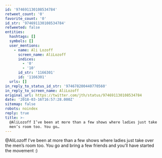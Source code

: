 ```yaml
---
id: '974691130108534784'
retweet_count: '0'
favorite_count: '0'
id_str: '974691130108534784'
retweeted: false
entities:
  hashtags: []
  symbols: []
  user_mentions:
    - name: Ali Lozoff
      screen_name: AliLozoff
      indices:
        - '0'
        - '10'
      id_str: '1166301'
      id: '1166301'
  urls: []
in_reply_to_status_id_str: '974678200440770560'
in_reply_to_screen_name: AliLozoff
original_url: https://twitter.com/jth/status/974691130108534784
date: '2018-03-16T16:57:28.000Z'
sitemap: false
robots: noindex
reply: true
title: >-
  @AliLozoff I’ve been at more than a few shows where ladies just take over the
  men’s room too. You go…
---
```


@AliLozoff I’ve been at more than a few shows where ladies just take over the men’s room too. You go and bring a few friends and you’ll have started the movement :)